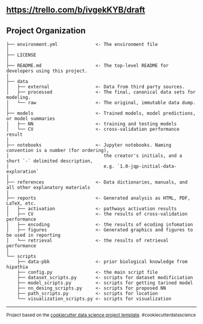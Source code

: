 
https://trello.com/b/ivgekKYB/draft
------------


Project Organization
------------

    ├── environment.yml              <- The environment file
    │
    ├── LICENSE
    │
    ├── README.md                    <- The top-level README for developers using this project.
    │
    ├── data
    │   ├── external                 <- Data from third party sources.
    │   ├── processed                <- The final, canonical data sets for modeling.
    │   └── raw                      <- The original, immutable data dump.
    │
    ├── models                       <- Trained models, model predictions, or model summaries
    │   ├── NN                       <- training and testing models
    │   └── CV                       <- cross-validation performance result
    │
    ├── notebooks                    <- Jupyter notebooks. Naming convention is a number (for ordering),
    │                                   the creator's initials, and a short `-` delimited description, 
    │                                   e.g. `1.0-jqp-initial-data-exploration`
    │
    ├── references                   <- Data dictionaries, manuals, and all other explanatory materials
    │
    ├── reports                      <- Generated analysis as HTML, PDF, LaTeX, etc.
    │   ├── activation               <- pathways activation results
    │   ├── CV                       <- the results of cross-validation performance
    │   ├── encoding                 <- the results of ecoding infomation
    │   ├── figures                  <- Generated graphics and figures to be used in reporting
    │   └── retrieval                <- the results of retrieval performance
    │
    └── scripts
        ├── data-pbk                 <- prior biological knowledge from hipathia
        ├── config.py                <- the main script file
        ├── dataset_scripts.py       <- scripts for dataset modificiation
        ├── model_scripts.py         <- scripts for getting tarined model
        ├── nn_desing_scripts.py     <- scripts for proposed NN
        ├── path_scripts.py          <- scripts for location 
        └── visualization_scripts.py <- scripts for visualization
    

--------

<p><small>Project based on the <a target="_blank" href="https://drivendata.github.io/cookiecutter-data-science/">cookiecutter data science project template</a>. #cookiecutterdatascience</small></p>
